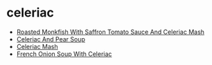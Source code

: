 # celeriac

 * [Roasted Monkfish With Saffron Tomato Sauce And Celeriac Mash](../../index/r/roasted-monkfish-with-saffron-tomato-sauce-and-celeriac-mash-231592.json)
 * [Celeriac And Pear Soup](../../index/c/celeriac-and-pear-soup.json)
 * [Celeriac Mash](../../index/c/celeriac-mash.json)
 * [French Onion Soup With Celeriac](../../index/f/french-onion-soup-with-celeriac.json)
